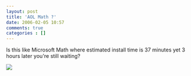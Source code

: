 ```yaml
---
layout: post
title: 'AOL Math ?'
date: 2006-02-05 10:57
comments: true
categories : []
---  
```


Is this like Microsoft Math where estimated install time is 37 minutes yet 3 hours later you're still waiting?

<a href="/images/AOL-Firefox.png" rel="lightbox"><img src="/images/AOL-Firefox_sm.png" border="0"/></a>

